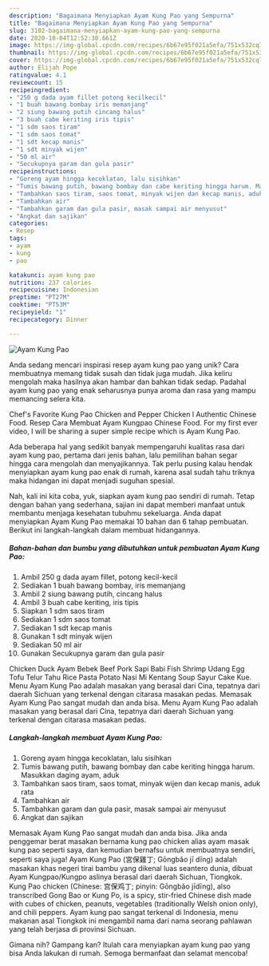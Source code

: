 ```yaml
---
description: "Bagaimana Menyiapkan Ayam Kung Pao yang Sempurna"
title: "Bagaimana Menyiapkan Ayam Kung Pao yang Sempurna"
slug: 3102-bagaimana-menyiapkan-ayam-kung-pao-yang-sempurna
date: 2020-10-04T12:52:30.661Z
image: https://img-global.cpcdn.com/recipes/6b67e95f021a5efa/751x532cq70/ayam-kung-pao-foto-resep-utama.jpg
thumbnail: https://img-global.cpcdn.com/recipes/6b67e95f021a5efa/751x532cq70/ayam-kung-pao-foto-resep-utama.jpg
cover: https://img-global.cpcdn.com/recipes/6b67e95f021a5efa/751x532cq70/ayam-kung-pao-foto-resep-utama.jpg
author: Elijah Pope
ratingvalue: 4.1
reviewcount: 15
recipeingredient:
- "250 g dada ayam fillet potong kecilkecil"
- "1 buah bawang bombay iris memanjang"
- "2 siung bawang putih cincang halus"
- "3 buah cabe keriting iris tipis"
- "1 sdm saos tiram"
- "1 sdm saos tomat"
- "1 sdt kecap manis"
- "1 sdt minyak wijen"
- "50 ml air"
- "Secukupnya garam dan gula pasir"
recipeinstructions:
- "Goreng ayam hingga kecoklatan, lalu sisihkan"
- "Tumis bawang putih, bawang bombay dan cabe keriting hingga harum. Masukkan daging ayam, aduk"
- "Tambahkan saos tiram, saos tomat, minyak wijen dan kecap manis, aduk rata"
- "Tambahkan air"
- "Tambahkan garam dan gula pasir, masak sampai air menyusut"
- "Angkat dan sajikan"
categories:
- Resep
tags:
- ayam
- kung
- pao

katakunci: ayam kung pao 
nutrition: 237 calories
recipecuisine: Indonesian
preptime: "PT27M"
cooktime: "PT53M"
recipeyield: "1"
recipecategory: Dinner

---
```



![Ayam Kung Pao](https://img-global.cpcdn.com/recipes/6b67e95f021a5efa/751x532cq70/ayam-kung-pao-foto-resep-utama.jpg)

Anda sedang mencari inspirasi resep ayam kung pao yang unik? Cara membuatnya memang tidak susah dan tidak juga mudah. Jika keliru mengolah maka hasilnya akan hambar dan bahkan tidak sedap. Padahal ayam kung pao yang enak seharusnya punya aroma dan rasa yang mampu memancing selera kita.

Chef&#39;s Favorite Kung Pao Chicken and Pepper Chicken l Authentic Chinese Food. Resep Cara Membuat Ayam Kungpao Chinese Food. For my first ever video, I will be sharing a super simple recipe which is Ayam Kung Pao.

Ada beberapa hal yang sedikit banyak mempengaruhi kualitas rasa dari ayam kung pao, pertama dari jenis bahan, lalu pemilihan bahan segar hingga cara mengolah dan menyajikannya. Tak perlu pusing kalau hendak menyiapkan ayam kung pao enak di rumah, karena asal sudah tahu triknya maka hidangan ini dapat menjadi suguhan spesial.


Nah, kali ini kita coba, yuk, siapkan ayam kung pao sendiri di rumah. Tetap dengan bahan yang sederhana, sajian ini dapat memberi manfaat untuk membantu menjaga kesehatan tubuhmu sekeluarga. Anda dapat menyiapkan Ayam Kung Pao memakai 10 bahan dan 6 tahap pembuatan. Berikut ini langkah-langkah dalam membuat hidangannya.

<!--inarticleads1-->

##### Bahan-bahan dan bumbu yang dibutuhkan untuk pembuatan Ayam Kung Pao:

1. Ambil 250 g dada ayam fillet, potong kecil-kecil
1. Sediakan 1 buah bawang bombay, iris memanjang
1. Ambil 2 siung bawang putih, cincang halus
1. Ambil 3 buah cabe keriting, iris tipis
1. Siapkan 1 sdm saos tiram
1. Sediakan 1 sdm saos tomat
1. Sediakan 1 sdt kecap manis
1. Gunakan 1 sdt minyak wijen
1. Sediakan 50 ml air
1. Gunakan Secukupnya garam dan gula pasir


Chicken Duck Ayam Bebek Beef Pork Sapi Babi Fish Shrimp Udang Egg Tofu Telur Tahu Rice Pasta Potato Nasi Mi Kentang Soup Sayur Cake Kue. Menu Ayam Kung Pao adalah masakan yang berasal dari Cina, tepatnya dari daerah Sichuan yang terkenal dengan citarasa masakan pedas. Memasak Ayam Kung Pao sangat mudah dan anda bisa. Menu Ayam Kung Pao adalah masakan yang berasal dari Cina, tepatnya dari daerah Sichuan yang terkenal dengan citarasa masakan pedas. 

<!--inarticleads2-->

##### Langkah-langkah membuat Ayam Kung Pao:

1. Goreng ayam hingga kecoklatan, lalu sisihkan
1. Tumis bawang putih, bawang bombay dan cabe keriting hingga harum. Masukkan daging ayam, aduk
1. Tambahkan saos tiram, saos tomat, minyak wijen dan kecap manis, aduk rata
1. Tambahkan air
1. Tambahkan garam dan gula pasir, masak sampai air menyusut
1. Angkat dan sajikan


Memasak Ayam Kung Pao sangat mudah dan anda bisa. Jika anda penggemar berat masakan bernama kung pao chicken alias ayam masak kung pao seperti saya, dan kemudian bernafsu untuk membuatnya sendiri, seperti saya juga! Ayam Kung Pao (宮保雞丁; Gōngbǎo jī dīng) adalah masakan khas negeri tirai bambu yang dikenal luas seantero dunia, dibuat Ayam Kungpao/Kungpo aslinya berasal dari daerah Sichuan, Tiongkok. Kung Pao chicken (Chinese: 宫保鸡丁; pinyin: Gōngbǎo jīdīng), also transcribed Gong Bao or Kung Po, is a spicy, stir-fried Chinese dish made with cubes of chicken, peanuts, vegetables (traditionally Welsh onion only), and chili peppers. Ayam kung pao sangat terkenal di Indonesia, menu makanan asal Tiongkok ini mengambil nama dari nama seorang pahlawan yang telah berjasa di provinsi Sichuan. 

Gimana nih? Gampang kan? Itulah cara menyiapkan ayam kung pao yang bisa Anda lakukan di rumah. Semoga bermanfaat dan selamat mencoba!
